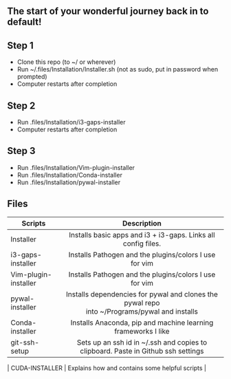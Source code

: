 ## The start of your wonderful journey back in to default! 

## Step 1

* Clone this repo (to ~/ or wherever)
* Run ~/.files/Installation/Installer.sh (not as sudo, put in password when prompted)
* Computer restarts after completion

## Step 2
* Run .files/Installation/i3-gaps-installer
* Computer restarts after completion

## Step 3
* Run .files/Installation/Vim-plugin-installer
* Run .files/Installation/Conda-installer
* Run .files/Installation/pywal-installer

## Files

| Scripts       | Description   | 
| ------------- |:-------------:| 
| Installer      | Installs basic apps and i3 + i3-gaps. Links all config files. | 
| i3-gaps-installer| Installs Pathogen and the plugins/colors I use for vim | 
| Vim-plugin-installer  | Installs Pathogen and the plugins/colors I use for vim | 
| pywal-installer | Installs dependencies for pywal and clones the pywal repo <br> into ~/Programs/pywal and installs | 
| Conda-installer  | Installs Anaconda, pip and machine learning frameworks I like |
| git-ssh-setup  | Sets up an ssh id in ~/.ssh and copies to clipboard. Paste in Github ssh settings |

| CUDA-INSTALLER  | Explains how and contains some helpful scripts  |
